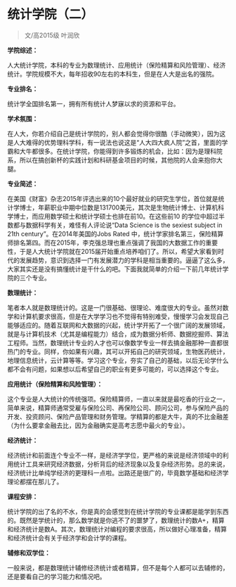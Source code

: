 # 统计学院（二）



> 文/高2015级 叶润欣

 

**学院综述：**

人大统计学院，本科的专业为数理统计、应用统计（保险精算和风险管理）、经济统计。学院规模不大，每年招收90左右的本科生，但是在人大是出名的强院。

 

**专业排名：**

统计学全国排名第一，拥有所有统计人梦寐以求的资源和平台。

 

**学术氛围：**

在人大，你若介绍自己是统计学院的，别人都会觉得你很酷（手动微笑），因为这是人大难得的优势理科学科，有一说法也说这是“人大四大疯人院”之首，里面的学霸和大牛都很多。在统计学院，你能得到许多锻炼的机会，比如：因为是理科院系，所以在搞创新杯的实践计划和科研基金项目的时候，其他院的人会来抱你大腿。

 

**专业简述：**

在美国《财富》杂志2015年评选出来的10个最好就业的研究生学位，首位就是统计学博士，年薪职业中期中位数是131700美元，其次是生物统计博士、计算机科学博士，而应用数学硕士和统计学硕士也排在前10。在这些前10 的学位中超过半数都与数据科学有关，难怪有人评论说“Data Science is the sexiest subject in 21th century”。在2014年美国的Jobs Rated 中，统计学家排名第三，保险精算师排名第四。而在2015年，李克强总理也重点强调了我国的大数据工作的重要性，于是人大统计学院就在2015届开始重点培养咱们了。所以，希望大家看到时代的发展趋势，意识到选择一门有发展潜力的学科是相当重要的。逼逼了这么多，大家其实还是没有搞懂统计是干什么的吧。下面我就简单的介绍一下前几年统计学院的三个专业。

 

**数理统计：**

笔者本人就是数理统计的。这是一门很基础、很理论、难度很大的专业。虽然对数学和计算机要求很高，但是在大学学习也不觉得有特别难受，慢慢学习会发现自己能够适应的。随着互联网和大数据的兴起，统计学开拓了一个很广阔的发展领域，就是与计算机技术（尤其是编程能力）结合，成为数据分析师、数据挖掘师、算法工程师。当然，数理统计专业的人才也可以像数学专业一样去搞金融那种一直都很热门的专业。同样，你如果有兴趣，其可以开拓自己的研究领域，生物医药统计，地理信息统计，云计算等等。学习这个专业，夯实了自己的基础，以后无论学什么都不会有问题，如果想以后希望自己的职业有更多可能的，可以选择这个专业。

 

**应用统计（保险精算和风险管理）：**

这个专业是人大统计的传统强项。保险精算师，一直以来就是最吃香的行业之一，简单来说，精算师通常受雇与保险公司、再保险公司、顾问公司，参与保险产品的开发、投资顾问、保险产品管理和财务管理。学精算的都是大牛，真的不比金融差（为什么要拿金融去比，因为金融确实是高考志愿中最火的专业）。

 

**经济统计：**

经济统计和前面连个专业不一样，是经济学学位，更严格的来说是经济领域中的利用统计工具来研究经济数据，分析背后的经济现象以及复杂经济形势。总的来说，经济统计比单纯学经济的更理科一点啦。出路还是很广的，毕竟数学基础和经济学理论都摆在那儿了。

 

**课程安排：**

统计学院的出了名的不水，你是真的会感觉到在统计学院的专业课都是能学到东西的。既然是学统计的，那么数学就是你逃不了的噩梦了，数理统计的数A+，精算和经济统计是数A。其次，数理统计对编程的要求很高，所以做好心理准备，精算和经济统计会有关于经济学和会计学的课程。

 

**辅修和双学位：**

一般来说，都是数理统计辅修经济统计或者精算，但不是每个人都可以去辅修的，还是要看自己的学习能力和情况吧。

 